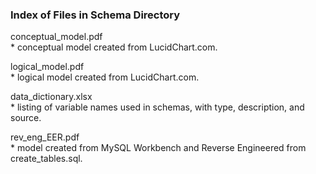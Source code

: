 ### Index of Files in Schema Directory

conceptual_model.pdf  
    * conceptual model created from LucidChart.com.  

logical_model.pdf  
    * logical model created from LucidChart.com.  

data_dictionary.xlsx   
    * listing of variable names used in schemas, with type, description, and
      source.  

rev_eng_EER.pdf  
    * model created from MySQL Workbench and Reverse Engineered from
      create_tables.sql.  
